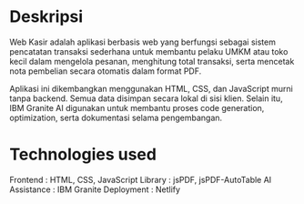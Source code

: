 # Deskripsi
Web Kasir adalah aplikasi berbasis web yang berfungsi sebagai sistem pencatatan transaksi sederhana untuk membantu pelaku UMKM atau toko kecil dalam mengelola pesanan, menghitung total transaksi, serta mencetak nota pembelian secara otomatis dalam format PDF.

Aplikasi ini dikembangkan menggunakan HTML, CSS, dan JavaScript murni tanpa backend. Semua data disimpan secara lokal di sisi klien.
Selain itu, IBM Granite AI digunakan untuk membantu proses code generation, optimization, serta dokumentasi selama pengembangan.

# Technologies used
Frontend      : HTML, CSS, JavaScript
Library       : jsPDF, jsPDF-AutoTable
AI Assistance : IBM Granite
Deployment    : Netlify
